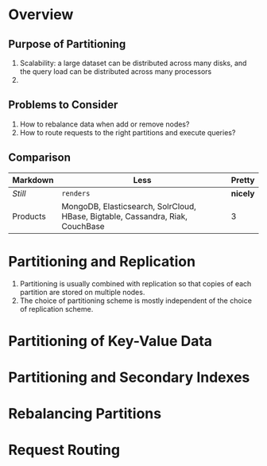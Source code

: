
# Overview
## Purpose of Partitioning
1. Scalability: a large dataset can be distributed across many disks, and the query load can be distributed across many processors
2. 

## Problems to Consider
1. How to rebalance data when add or remove nodes?
2. How to route requests to the right partitions and execute queries?

## Comparison
Markdown | Less | Pretty
--- | --- | ---
*Still* | `renders` | **nicely**
Products | MongoDB, Elasticsearch, SolrCloud, HBase, Bigtable, Cassandra, Riak, CouchBase | 3


# Partitioning and Replication
1. Partitioning is usually combined with replication so that copies of each partition are stored on multiple nodes.
2. The choice of partitioning scheme is mostly independent of the choice of replication scheme.

# Partitioning of Key-Value Data
# Partitioning and Secondary Indexes
# Rebalancing Partitions
# Request Routing
